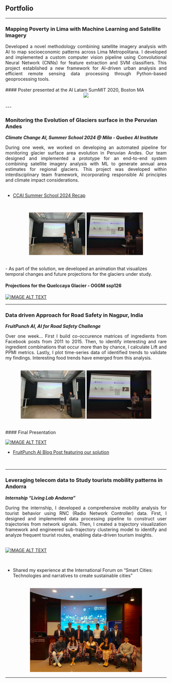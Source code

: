## Portfolio

---

### Mapping Poverty in Lima with Machine Learning and Satellite Imagery 

<div style="text-align: justify">Developed a novel methodology combining satellite imagery analysis with AI to map socioeconomic patterns across Lima Metropolitana. I developed and implemented a custom computer vision pipeline using Convolutional Neural Network (CNNs) for feature extraction and SVM classifiers. This project established a new framework for AI-driven urban analysis and efficient remote sensing data processing through Python-based geoprocessing tools.</div>
<br>
#### Poster presented at the AI Latam SumMIT 2020, Boston MA
<br>
<div align="center">
  <a href="/pdf/AIsuMIT_Poster_A1.pdf">
    <img src="images/AIsuMIT_Poster_image.jpg?raw=true" width="300"/>
  </a>
</div>
<br>
---

### Monitoring the Evolution of Glaciers surface in the Peruvian Andes

***Climate Change AI, Summer School 2024 @ Mila - Quebec AI Institute***
<br>
<div style="text-align: justify">During one week, we worked on developing an automated pipeline for monitoring glacier surface area evolution in Peruvian Andes. Our team designed and implemented a prototype for an end-to-end system combining satellite imagery analysis with ML to generate annual area estimates for regional glaciers. This project was developed within interdisciplinary team framework, incorporating responsible AI principles and climate impact considerations.</div>
<br>

- [CCAI Summer School 2024 Recap](https://www.climatechange.ai/blog/2024-12-04-summer-school-24-in-person)
<br>
<div align="center">
  <p float="left">
    <img src="images/ccai_1.jpeg" width="35%" />
    <img src="images/ccai_2.jpeg" width="35%" /> 
  </p>
</div>
<br>
- As part of the solution, we developed an animation that visualizes temporal changes and future projections for the glaciers under study.
<br>

#### Projections for the Quelccaya Glacier - OGGM ssp126
[![IMAGE ALT TEXT](https://img.youtube.com/vi/gDrTO2PZ7T0/0.jpg)](https://www.youtube.com/watch?v=gDrTO2PZ7T0 "Projections for the Quelccaya Glacier - OGGM ssp126")
<br>

---
### Data driven Approach for Road Safety in Nagpur, India

***FruitPunch AI, AI for Road Safety Challenge***
<br>
<div style="text-align: justify">Over one week... First I build co-occurence matrices of ingredients from Facebook posts from 2011 to 2015. Then, to identify interesting and rare ingredient combinations that occur more than by chance, I calculate Lift and PPMI metrics. Lastly, I plot time-series data of identified trends to validate my findings. Interesting food trends have emerged from this analysis.</div>
<br>
<div align="center">
  <p float="left">
    <img src="images/ccai_1.jpeg" width="40%" />
    <img src="images/ccai_2.jpeg" width="40%" /> 
  </p>
</div>
<br>
#### Final Presentation

[![IMAGE ALT TEXT](https://img.youtube.com/vi/FD9A25ZLFUQ/0.jpg)](https://youtu.be/FD9A25ZLFUQ?t=2237 "Final Presentation AI for Road Safety")
<br>

- [FruitPunch AI Blog Post featuring our solution](https://www.fruitpunch.ai/blog/ai-and-visualisations-a-data-driven-all-rounded-approach-for-road-safety)
<br>

---

### Leveraging telecom data to Study tourists mobility patterns in Andorra 
***Internship “Living Lab Andorra”***
<br>
<div style="text-align: justify">During the internship, I developed a comprehensive mobility analysis for tourist behavior using RNC (Radio Network Controller) data. First, I designed and implemented data processing pipeline to construct user trajectories from network signals. Then, I created a trajectory visualization framework and engineered sub-trajectory clustering model to identify and analyze frequent tourist routes, enabling data-driven tourism insights.</div>
<br>

[![IMAGE ALT TEXT](https://img.youtube.com/vi/T52diroghDc/0.jpg)](https://www.youtube.com/watch?v=T52diroghDc "Mobility Patterns in Andorra captured over a full day.")

<br>

- Shared my experience at the International Forum on “Smart Cities: Technologies and narratives to create sustainable cities”

<br>
<div align="center">
    <img src="images/smartcities.jpeg?raw=true" width="350"/>
</div>

---
